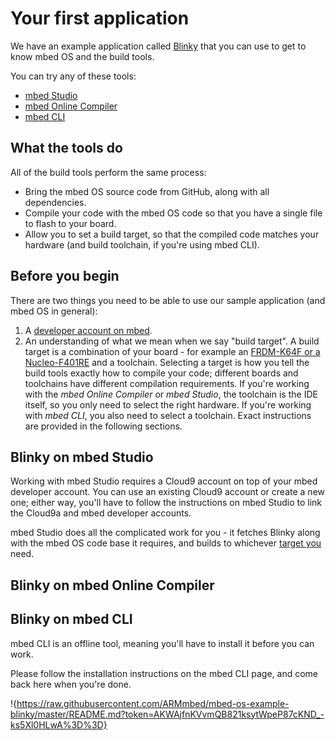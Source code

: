 # Your first application

We have an example application called [Blinky](https://github.com/ARMmbed/mbed-blinky-morpheus) that you can use to get to know mbed OS and the build tools.

You can try any of these tools:

* [mbed Studio](#blinky-on-mbed-studio)
* [mbed Online Compiler](#blinky-on-mbed-online-compiler)
* [mbed CLI](#blinky-on-mbed-cli)

## What the tools do

All of the build tools perform the same process:

* Bring the mbed OS source code from GitHub, along with all dependencies.
* Compile your code with the mbed OS code so that you have a single file to flash to your board.
* Allow you to set a build target, so that the compiled code matches your hardware (and build toolchain, if you're using mbed CLI).

## Before you begin

There are two things you need to be able to use our sample application (and mbed OS in general):

1. A [developer account on mbed](https://developer.mbed.org/account/signup/).
2. An understanding of what we mean when we say "build target". A build target is a combination of your board - for example an [FRDM-K64F or a Nucleo-F401RE](https://www.mbed.com/en/development/hardware/boards/) and a toolchain. Selecting a target is how you tell the build tools exactly how to compile your code; different boards and toolchains have different compilation requirements. If you're working with the *mbed Online Compiler* or *mbed Studio*, the toolchain is the IDE itself, so you only need to select the right hardware. If you're working with *mbed CLI*, you also need to select a toolchain. Exact instructions are provided in the following sections.

## Blinky on mbed Studio

Working with mbed Studio requires a Cloud9 account on top of your mbed developer account. You can use an existing Cloud9 account or create a new one; either way, you'll have to follow the instructions on mbed Studio to link the Cloud9a and mbed developer accounts. 

mbed Studio does all the complicated work for you - it fetches Blinky along with the mbed OS code base it requires, and builds to whichever [target you]() need.

## Blinky on mbed Online Compiler


## Blinky on mbed CLI

mbed CLI is an offline tool, meaning you'll have to install it before you can work. 

Please follow the installation instructions on the mbed CLI page, and come back here when you're done.

!{https://raw.githubusercontent.com/ARMmbed/mbed-os-example-blinky/master/README.md?token=AKWAjfnKVvmQB821ksytWpeP87cKND_-ks5Xl0HLwA%3D%3D}

